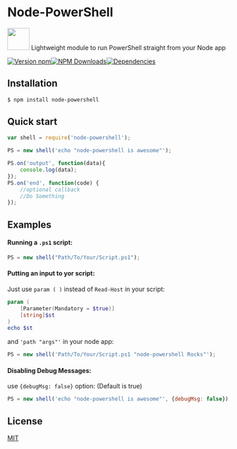 Node-PowerShell
===

<div>
<p> <img height="50" width="50" src="https://raw.githubusercontent.com/rannn505/node-powershell/master/assets/node-powershell.png"> Lightweight module to run PowerShell straight from your Node app </p>
</div>

[![Version npm](https://img.shields.io/npm/v/node-powershell.svg?style=flat-square)](https://www.npmjs.com/package/node-powershell)[![NPM Downloads](https://img.shields.io/npm/dt/node-powershell.svg?style=flat-square)](https://www.npmjs.com/package/node-powershell)[![Dependencies](https://img.shields.io/david/rannn505/node-powershell.svg?style=flat-square)](https://david-dm.org/rannn505/node-powershell)


## Installation

```bash
$ npm install node-powershell
```

## Quick start

```javascript
var shell = require('node-powershell');

PS = new shell('echo "node-powershell is awesome"');

PS.on('output', function(data){
    console.log(data);
});
PS.on('end', function(code) {
    //optional callback
    //Do Something
});
```

## Examples

####  Running a `.ps1` script:

```js
PS = new shell("Path/To/Your/Script.ps1");
```

####  Putting an input to yor script:

Just use `param ( )` instead of `Read-Host` in your script:
```PowerShell
param (
    [Parameter(Mandatory = $true)]
    [string]$st
)
echo $st
```

and `'path "args"'` in your node app:
```javascript
PS = new shell('Path/To/Your/Script.ps1 "node-powershell Rocks"');
```

#### Disabling Debug Messages:

use `{debugMsg: false}` option: (Default is true)
```javascript
PS = new shell('echo "node-powershell is awesome"', {debugMsg: false});
```


## License

  [MIT](LICENSE)

